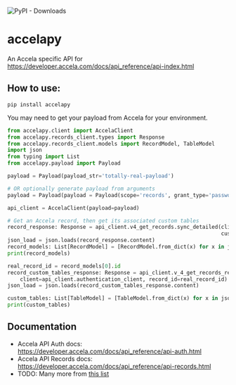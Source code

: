 ![PyPI - Downloads](https://img.shields.io/pypi/dm/accelapy)


# accelapy
An Accela specific API for https://developer.accela.com/docs/api_reference/api-index.html

## How to use:

`pip install accelapy`

You may need to get your payload from Accela for your environment.

```python
from accelapy.client import AccelaClient
from accelapy.records_client.types import Response
from accelapy.records_client.models import RecordModel, TableModel
import json
from typing import List
from accelapy.payload import Payload

payload = Payload(payload_str='totally-real-payload')

# OR optionally generate payload from arguments
payload = Payload(payload = Payload(scope='records', grant_type='password', client_id='totallyrealclientid', client_secret='totallyrealsecret', username='USER', password='pass', agency_name='AGENCYNAME', environment='NONPROD1')

api_client = AccelaClient(payload=payload)

# Get an Accela record, then get its associated custom tables
record_response: Response = api_client.v4_get_records.sync_detailed(client=api_client.authentication_client,
                                                                    custom_id='TM-6308')
json_load = json.loads(record_response.content)
record_models: List[RecordModel] = [RecordModel.from_dict(x) for x in json_load['result']]
print(record_models)

real_record_id = record_models[0].id
record_custom_tables_response: Response = api_client.v_4_get_records_record_id_custom_tables.sync_detailed(
    client=api_client.authentication_client, record_id=real_record_id)
json_load = json.loads(record_custom_tables_response.content)

custom_tables: List[TableModel] = [TableModel.from_dict(x) for x in json_load['result']]
print(custom_tables)
```

## Documentation
* Accela API Auth docs: https://developer.accela.com/docs/api_reference/api-auth.html
* Accela API Records docs: https://developer.accela.com/docs/api_reference/api-records.html
* TODO: Many more from [this list](https://developer.accela.com/docs/api_reference/api-index.html)
